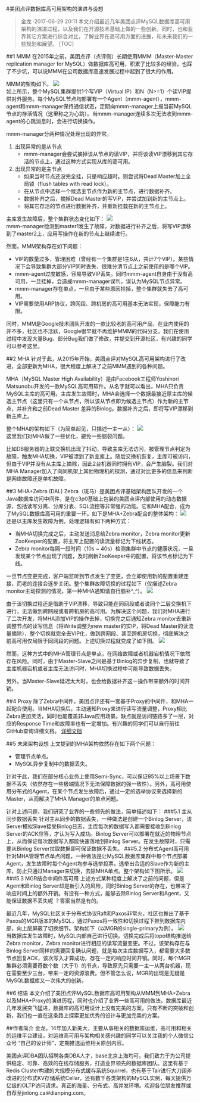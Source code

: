 #美团点评数据库高可用架构的演进与设想
>金龙 ·2017-06-29 20:11
>本文介绍最近几年美团点评MySQL数据库高可用架构的演进过程，以及我们在开源技术基础上做的一些创新。同时，也和业界其它方案进行综合对比，了解业界在高可用方面的进展，和未来我们的一些规划和展望。
[TOC]

##1 MMM
在2015年之前，美团点评（点评侧）长期使用MMM（Master-Master replication manager for MySQL）做数据库高可用，积累了比较多的经验，也踩了不少坑，可以说MMM在公司数据库高速发展过程中起到了很大的作用。

MMM的架构如下。
![](img/mmm1.png)  
如上所示，整个MySQL集群提供1个写VIP（Virtual IP）和N（N>=1）个读VIP提供对外服务。每个MySQL节点均部署有一个Agent（mmm-agent），mmm-agent和mmm-manager保持通信状态，定期向mmm-manager上报当前MySQL节点的存活情况（这里称之为心跳）。当mmm-manager连续多次无法收到mmm-agent的心跳消息时，会进行切换操作。

mmm-manager分两种情况处理出现的异常。
1. 出现异常的是从节点
	- mmm-manager会尝试摘掉该从节点的读VIP，并将该读VIP漂移到其它存活的节点上，通过这种方式实现从库的高可用。
2. 出现异常的是主节点
	- 如果当时节点还没完全挂，只是响应超时。则尝试将Dead Master加上全局锁（flush tables with read lock）。
	- 在从节点中选择一个候选主节点作为新的主节点，进行数据补齐。
	- 数据补齐之后，摘掉Dead Master的写VIP，并尝试加到新的主节点上。
	- 将其它存活的节点进行数据补齐，并重新挂载在新的主节点上。

主库发生故障后，整个集群状态变化如下：
![](img/mmm2.png)  
mmm-manager检测到master1发生了故障，对数据进行补齐之后，将写VIP漂移到了master2上，应用写操作在新的节点上继续进行。

然而，MMM架构存在如下问题：
- VIP的数量过多，管理困难（曾经有一个集群是1主6从，共计7个VIP）。某些情况下会导致集群大部分VIP同时丢失，很难分清节点上之前使用的是哪个VIP。
- mmm-agent过度敏感，容易导致VIP丢失。同时mmm-agent自身由于没有高可用，一旦挂掉，会造成mmm-manager误判，误认为MySQL节点异常。
- mmm-manager存在单点，一旦由于某些原因挂掉，整个集群就失去了高可用。
- VIP需要使用ARP协议，跨网段、跨机房的高可用基本无法实现，保障能力有限。

同时，MMM是Google技术团队开发的一款比较老的高可用产品，在业内使用的并不多，社区也不活跃，Google很早就不再维护MMM的代码分支。我们在使用过程中发现大量Bug，部分Bug我们做了修改，并提交到开源社区，有兴趣的同学可以参考这里。

##2 MHA
针对于此，从2015年开始，美团点评对MySQL高可用架构进行了改进，全部更新为MHA，很大程度上解决了之前MMM遇到的各种问题。

MHA（MySQL Master High Availability）是由Facebook工程师Yoshinori Matsunobu开发的一款MySQL高可用软件。从名字就可以看出，MHA只负责MySQL主库的高可用。主库发生故障时，MHA会选择一个数据最接近原主库的候选主节点（这里只有一个从节点，所以该从节点即为候选主节点）作为新的主节点，并补齐和之前Dead Master 差异的Binlog。数据补齐之后，即将写VIP漂移到新主库上。

整个MHA的架构如下（为简单起见，只描述一主一从）：
![](img/mha1.png)  
这里我们对MHA做了一些优化，避免一些脑裂问题。

比如DB服务器的上联交换机出现了抖动，导致主库无法访问，被管理节点判定为故障，触发MHA切换，VIP被漂到了新主库上。随后交换机恢复，主库可被访问，但由于VIP并没有从主库上摘除，因此2台机器同时拥有VIP，会产生脑裂。我们对MHA Manager加入了向同机架上其他物理机的探测，通过对比更多的信息来判断是网络故障还是单机故障。

##3 MHA+Zebra (DAL)
Zebra（斑马）是美团点评基础架构团队开发的一个Java数据库访问中间件，是在c3p0基础上包装的美团点评内部使用的动态数据源，包括读写分离、分库分表、SQL流控等非常强的功能。它和MHA配合，成为了MySQL数据库高可用的重要一环。如下是MHA+Zebra配合的整体架构：
![](img/mha2.png)  
还是以主库发生故障为例，处理逻辑有如下两种方式：

- 当MHA切换完成之后，主动发送消息给Zebra monitor，Zebra monitor更新ZooKeeper的配置，将主库上配置的读流量标记为下线状态。
- Zebra monitor每隔一段时间（10s ~ 40s）检测集群中节点的健康状况，一旦发现某个节点出现了问题，及时刷新ZooKeeper中的配置，将该节点标记为下线。

一旦节点变更完成，客户端监听到节点发生了变更，会立即使用新的配置重建连接，而老的连接会逐步关闭。整个集群故障切换的过程如下（仅描述Zebra monitor主动探测的情况，第一种MHA通知请自行脑补^_^）。
![](img/mha3.png)  

由于该切换过程还是借助于VIP漂移，导致只能在同网段或者说同个二层交换机下进行，无法做到跨网段或者跨机房的高可用。为解决这个问题，我们对MHA进行了二次开发，将MHA添加VIP的操作去掉，切换完之后通知Zebra monitor去重新调整节点的读写信息（将Write调整为new master的实IP，将Dead Master的读流量摘除），整个切换就完全去VIP化，做到跨网段、甚至跨机房切换，彻底解决之前高可用仅局限于同网段的问题。上述切换过程就变成了如下图。
![](img/mha4.png)  

然而，这种方式中的MHA管理节点是单点，在网络故障或者机器宕机情况下依然存在风险。同时，由于Master-Slave之间是基于Binlog的异步复制，也就导致了主库机器宕机或者主库无法访问时，MHA切换过程中可能导致数据丢失。

另外，当Master-Slave延迟太大时，也会给数据补齐这一操作带来额外的时间开销。

##4 Proxy
除了Zebra中间件，美团点评还有一套基于Proxy的中间件，和MHA一起配合使用。当MHA切换后，主动通知Proxy来进行读写流量调整，Proxy相比Zebra更加灵活，同时也能覆盖非Java应用场景。缺点就是访问链路多了一层，对应的Response Time和故障率也有一定增加。有兴趣的同学们可以自行前往GitHub查询详细文档。
[详细文档](https://github.com/Meituan-Dianping/DBProxy)  

##5 未来架构设想
上文提到的MHA架构依然存在如下两个问题：

- 管理节点单点。
- MySQL异步复制中的数据丢失。

针对于此，我们在部分核心业务上使用Semi-Sync，可以保证95%以上场景下数据不丢失（依然存在一些极端情况下无法保障数据的强一致性）。另外，高可用使用分布式的Agent，在某个节点发生故障后，通过一定的选举协议来选择新的Master，从而解决了MHA Manager的单点问题。

针对上述问题，我们研究了业界的一些领先的做法，简单描述如下：
###5.1 主从同步数据丢失
针对主从同步的数据丢失，一种做法是创建一个Binlog Server，该Server模拟Slave接受Binlog日志，主库每次的数据写入都需要接收到Binlog Server的ACK应答，才认为写入成功。Binlog Server可以部署在就近的物理节点上，从而保证每次数据写入都能快速落地到Binlog Server。在发生故障时，只需要从Binlog Server拉取数据即可保证数据不丢失。
###5.2 分布式Agent高可用
针对MHA管理节点单点问题，一种做法是让MySQL数据库集群中每个节点部署Agent，发生故障时每个Agent均参与选举投票，选举出合适的Slave作为新的主库，防止只通过Manager来切换，去除MHA单点。整个架构如下图所示。
![](img/mha5.png)  
###5.3 MGR结合中间件高可用
上述方式某种程度上解决了之前的问题，但是Agent和Binlog Server却是新引入的风险，同时Binlog Server的存在，也带来了响应时间上的额外开销。有没有一种方式，能够去除Binlog Server和Agent，又能保证数据不丢失呢 ？答案当然是有的。

最近几年，MySQL社区关于分布式协议Raft和Paxos非常火，社区也推出了基于Paxos的MGR版本的MySQL，通过Paxos将一致性和切换过程下推到数据库内部，向上层屏蔽了切换细节。架构如下（以MGR的single-primary为例）。
![](img/mha6.png)  
当数据库发生故障时，MySQL内部自己进行切换。切换完成后将topo结构推送给Zebra monitor，Zebra monitor进行相应的读写流量变更。不过，该架构存在与Binlog Server同样的需要回复确认问题，就是每次主库数据写入，都需要大多数节点回复ACK，该次写入才算成功，存在一定的响应时间开销。同时，每个MGR集群必须需要奇数个数（大于1）的节点，导致原先只需要一主一从两台机器，现在需要至少三台，带来一定的资源浪费。但不管怎么说，MGR的出现是无疑是MySQL数据库又一次伟大的创新。 

##6 结语
本文介绍了美团点评MySQL数据库高可用架构从MMM到MHA+Zebra以及MHA+Proxy的演进历程，同时也介绍了业界一些高可用的做法。数据库最近几年发展突飞猛进，数据库的高可用设计上没有完美的方案，只有不断的突破和创新，我们也一直在这条路上探索更加优秀的设计与更加完美的方案。

##作者简介
金龙，14年加入新美大，主要从事相关的数据库运维，高可用和相关的运维平台建设。对运维高可用与架构相关感兴趣的同学可以关注我的个人微信公众号 “自己的设计师”，定期推送运维相关原创内容。

美团点评DBA团队招聘各类DBA人才，base北京上海均可。我们致力于为公司提供稳定、可靠、高效的在线存储服务，打造业界领先的数据库团队。这里有基于Redis Cluster构建的大规模分布式缓存系统Squirrel，也有基于Tair进行大刀阔斧改进的分布式KV存储系统Cellar，还有数千各类架构的MySQL实例，每天提供万亿级的OLTP访问请求。真正的海量、分布式、高并发环境。欢迎各位朋友推荐或自荐至jinlong.cai#dianping.com。



